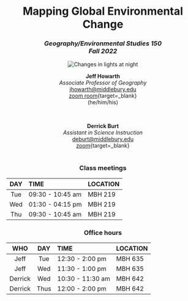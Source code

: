 <center>

# Mapping Global Environmental Change
### *Geography/Environmental Studies 150*<br>*Fall 2022*  

![Changes in lights at night](https://geography.middlebury.edu/GEOG0150/images/koreaStrait.png)  

__Jeff Howarth__  
_Associate Professor of Geography_  
jhowarth@middlebury.edu  
[zoom room](https://middlebury.zoom.us/my/jhowarth?pwd=RzF3SzVvSTI3UTFSRlJuRWF2eFVSdz09){target=_blank}  
(he/him/his)  

<br>

__Derrick Burt__    
_Assistant in Science Instruction_  
deburt@middlebury.edu  
[zoom](https://middlebury.zoom.us/j/8496710575?pwd=TjNGWnZIemZDalh4Z1Q2N3NtTVFZdz09){target=_blank}  
<br>  

### Class meetings

| DAY | TIME | LOCATION |  
| :---: | :--- | :--- |
| Tue | 09:30 - 10:45 am | MBH 219 |  
| Wed | 01:30 - 04:15 pm | MBH 219 |  
| Thu | 09:30 - 10:45 am | MBH 219 |


### Office hours  

| WHO | DAY | TIME | LOCATION |  
| :---: | :---: | :--- | :--- |
| Jeff | Tue | 12:30 - 2:00 pm | MBH 635 |
| Jeff | Wed | 11:30 - 1:00 pm | MBH 635 |
| Derrick | Wed | 10:30 - 11:30 am | MBH 642 |  
| Derrick | Thus | 12:00 - 2:00 pm | MBH 642 |
